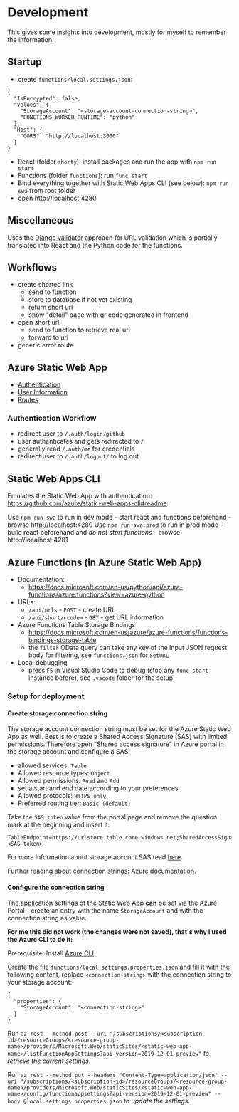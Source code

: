 # Development

This gives some insights into development, mostly for myself to remember the information.

## Startup

- create `functions/local.settings.json`:

```
{
  "IsEncrypted": false,
  "Values": {
    "StorageAccount": "<storage-account-connection-string>",
    "FUNCTIONS_WORKER_RUNTIME": "python"
  },
  "Host": {
    "CORS": "http://localhost:3000"
  }
}
```

- React (folder `shorty`): install packages and run the app with `npm run start`
- Functions (folder `functions`): run `func start`
- Bind everything together with Static Web Apps CLI (see below): `npm run swa` from root folder
- open http://localhost:4280

## Miscellaneous

Uses the [Django validator](https://github.com/django/django/blob/main/django/core/validators.py) approach for URL validation which is partially translated into React and the Python code for the functions.

## Workflows

- create shorted link
  - send to function
  - store to database if not yet existing
  - return short url
  - show "detail" page with qr code generated in frontend
- open short url
  - send to function to retrieve real url
  - forward to url
- generic error route

## Azure Static Web App

- [Authentication](https://docs.microsoft.com/en-us/azure/static-web-apps/authentication-authorization)
- [User Information](https://docs.microsoft.com/en-us/azure/static-web-apps/user-information?tabs=javascript)
- [Routes](https://docs.microsoft.com/en-us/azure/static-web-apps/configuration#routes)

### Authentication Workflow

- redirect user to `/.auth/login/github`
- user authenticates and gets redirected to `/`
- generally read `/.auth/me` for credentials
- redirect user to `/.auth/logout/` to log out

## Static Web Apps CLI

Emulates the Static Web App with authentication: https://github.com/azure/static-web-apps-cli#readme

Use `npm run swa` to run in dev mode - start react and functions beforehand - browse http://localhost:4280
Use `npm run swa:prod` to run in prod mode - build react beforehand and _do not start functions_ - browse http://localhost:4281

## Azure Functions (in Azure Static Web App)

- Documentation:
  - https://docs.microsoft.com/en-us/python/api/azure-functions/azure.functions?view=azure-python
- URLs:
  - `/api/urls` - `POST` - create URL
  - `/api/short/<code>` - `GET` - get URL information
- Azure Functions Table Storage Bindings
  - https://docs.microsoft.com/en-us/azure/azure-functions/functions-bindings-storage-table
  - the `filter` OData query can take any key of the input JSON request body for filtering, see `functions.json` for `SetURL`
- Local debugging
  - press `F5` in Visual Studio Code to debug (stop any `func start` instance before), see `.vscode` folder for the setup

### Setup for deployment

#### Create storage connection string

The storage account connection string must be set for the Azure Static Web App as well. Best is to create a Shared Access Signature (SAS) with limited permissions. Therefore open "Shared access signature" in Azure portal in the storage account and configure a SAS:

- allowed services: `Table`
- Allowed resource types: `Object`
- Allowed permissions: `Read` and `Add`
- set a start and end date according to your preferences
- Allowed protocols: `HTTPS only`
- Preferred routing tier: `Basic (default)`

Take the `SAS token` value from the portal page and remove the question mark at the beginning and insert it:

```
TableEndpoint=https://urlstore.table.core.windows.net;SharedAccessSignature=<SAS-token>
```

For more information about storage account SAS read [here](https://docs.microsoft.com/en-us/rest/api/storageservices/create-service-sas#permissions-for-a-table).

Further reading about connection strings: [Azure documentation](https://docs.microsoft.com/en-us/azure/storage/common/storage-configure-connection-string#create-a-connection-string-using-a-shared-access-signature).

#### Configure the connection string

The application settings of the Static Web App **can** be set via the Azure Portal - create an entry with the name `StorageAccount` and with the connection string as value.

**For me this did not work (the changes were not saved), that's why I used the Azure CLI to do it:**

Prerequisite: Install [Azure CLI](https://docs.microsoft.com/en-us/cli/azure/install-azure-cli).

Create the file `functions/local.settings.properties.json` and fill it with the following content, replace `<connection-string>` with the connection string to your storage account:

```
{
  "properties": {
    "StorageAccount": "<connection-string>"
  }
}
```

Run `az rest --method post --uri "/subscriptions/<subscription-id>/resourceGroups/<resource-group-name>/providers/Microsoft.Web/staticSites/<static-web-app-name>/listFunctionAppSettings?api-version=2019-12-01-preview"` _to retrieve the current settings_.

Run `az rest --method put --headers "Content-Type=application/json" --uri "/subscriptions/<subscription-id>/resourceGroups/<resource-group-name>/providers/Microsoft.Web/staticSites/<static-web-app-name>/config/functionappsettings?api-version=2019-12-01-preview" --body @local.settings.properties.json` to _update the settings_.
